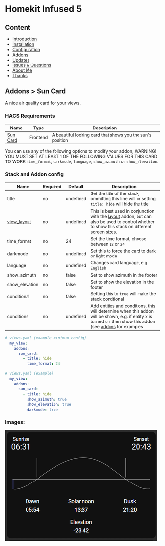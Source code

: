 # Homekit Infused 5

## Content
- [Introduction](../index.md)
- [Installation](../installation.md)
- [Configuration](../configuration.md)
- [Addons](../addons.md)
- [Updates](../updates.md)
- [Issues & Questions](../issues.md)
- [About Me](../about.md)
- [Thanks](../thanks.md)

## Addons > Sun Card

A nice air quality card for your views.

### HACS Requirements

| Name | Type  | Description |
|----------------------------------|-------------|---------------------------------------------------------------------------------------------------------------------------------------------------------------------------------------------------------|
| [Sun Card](https://github.com/AitorDB/home-assistant-sun-card) | Frontend | A beautiful looking card that shows you the sun's position |

You can use any of the following options to modify your addon,
WARNING! YOU MUST SET AT LEAST 1 OF THE FOLLOWING VALUES FOR THIS CARD TO WORK `time_format`, `darkmode`, `language`, `show_azimuth` or `show_elevation`. 

### Stack and Addon config

| Name | Required | Default | Description |
|----------------------------------|-------------|----------------------|-----------------------------------------------------------------------------------------------------------------------------------------------------------------------------------|
| title | no | undefined | Set the title of the stack, ommitting this line will or setting `title: hide` will hide the title |
| [view_layout](layout.md#view-layout) | no | undefined | This is best used in conjunction with the [layout](layout.md#view-layout) addon, but can also be used to control whether to show this stack on different screen sizes. |
| time_format | no | 24 | Set the time format, choose between `12` or `24` |
| darkmode | no | undefined | Set this to force the card to dark or light mode |
| language | no | undefined | Changes card language, e.g. `English` |
| show_azimuth | no | false | Set to show azimuth in the footer |
| show_elevation | no | false | Set to show the elevation in the footer |
| conditional | no | false | Setting this to `true` will make the stack condtional |
| conditions | no | undefined | Add entities and conditions, this will determine when this addon will be shown, e.g. if entity x is turned `on`, then show this addon (see [addons](../addons.md) for examples |


```yaml
# views.yaml (example minimum config)
  my_view:
    addons:
      sun_card:
        - title: hide
          time_format: 24 
```
```yaml
# views.yaml (example)
  my_view:
    addons:
      sun_card:
        - title: hide
          show_azimuth: true
          show_elevation: true
          darkmode: true
```
### Images:

![Homekit Infused](../images/hki-sun-card.png)
